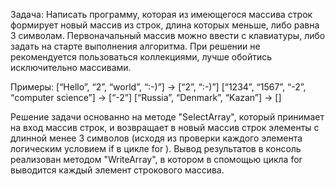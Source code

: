 Задача: Написать программу, которая из имеющегося массива строк формирует новый массив из строк, длина которых меньше, либо равна 3 символам. Первоначальный массив можно ввести с клавиатуры, либо задать на старте выполнения алгоритма. При решении не рекомендуется пользоваться коллекциями, лучше обойтись исключительно массивами.

Примеры:
[“Hello”, “2”, “world”, “:-)”] → [“2”, “:-)”]
[“1234”, “1567”, “-2”, “computer science”] → [“-2”]
[“Russia”, “Denmark”, “Kazan”] → []

Решение задачи основанно на методе "SelectArray", который принимает на вход массив строк, и возвращает в новый массив строк элементы с длинной  менее 3 символов (исходя из проверки каждого элемента логическим условием if в цикле for ). 
Вывод результатов в консоль реализован методом "WriteArray", в котором в спомощью цикла for выводится каждый элемент строкового массива.